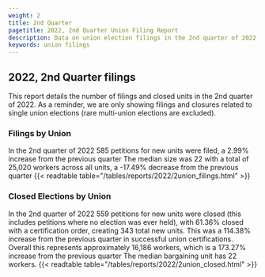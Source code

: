 ```yaml
---
weight: 2
title: 2nd Quarter
pagetitle: 2022, 2nd Quarter Union Filing Report
description: Data on union election filings in the 2nd quarter of 2022
keywords: union filings
---
```


## 2022, 2nd Quarter filings

This report details the number of filings and closed units in the 2nd quarter of 2022. As a reminder, we are only showing filings and closures related to single union elections (rare multi-union elections are excluded).

### Filings by Union
In the 2nd quarter of 2022 585 petitions for new units were filed, a 2.99% increase from the previous quarter The median size was 22 with a total of 25,020 workers across all units, a -17.49% decrease from the previous quarter
{{< readtable table="/tables/reports/2022/2union_filings.html" >}}

### Closed Elections by Union
In the 2nd quarter of 2022 559 petitions for new units were closed (this includes petitions where no election was ever held), with 61.36% closed with a certification order, creating 343 total new units. This was a 114.38% increase from the previous quarter in successful union certifications. Overall this represents approximately 16,186 workers, which is a 173.27% increase from the previous quarter The median bargaining unit has 22 workers.
{{< readtable table="/tables/reports/2022/2union_closed.html" >}}

